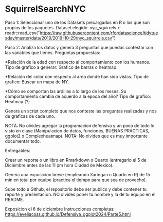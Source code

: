 # SquirrelSearchNYC


Paso 1: Seleccionar uno de los Datasets precargados en R o los que son propios de los paquetes.
Dataset elegido: nyc_squirrels <- readr::read_csv("https://raw.githubusercontent.com/rfordatascience/tidytuesday/master/data/2019/2019-10-29/nyc_squirrels.csv")

Paso 2: Analiza los datos y genera 3 preguntas que puedas contestar con las variables que tienes.
Preguntas propuestas: 

*Relación de la edad con respecto al comportamiento con los humanos. Tipo de grafico a generar: Grafico de barras o heatmap. 

*Relación del color con respecto al area donde han sido vistas. Tipo de grafico: 
Buscar un mapa de NY. 

*Cómo se comportan las ardillas a lo largo de los meses. Su comportamiento cambia de acuerdo a la epoca del año? Tipo de grafico: Heatmap (?)


Genera un script completo que nos conteste las preguntas realizadas y nos de graficas de cada uno.

NOTA: No olvides agregar la programacion defensiva y un poco de todo lo visto en clase (Manipulacion de datos, funciones, BUENAS PRACTICAS, ggplot2 o Complexheatmap).
NOTA: No olvides que es muy importante documentar todo.

Entregables:

Crear un reporte o un libro en Rmarkdown o Quarto (entregarlo el 5 de Diciembre antes de las 11 pm hora Ciudad de Mexico).

Genera una exposicion breve (empleando Xaringan o Quarto en R) de 15 min en total por equipo (practica el tiempo para que sea de provecho).

Sube todo a Github, el repositorio debe ser publico y debe contener tu reporte y presentacion. NO olvides poner tu nombre y la de tu equipo en el README.

Exposicion el 6 de diciembre
Instrucciones completas: https://eveliacoss.github.io/Defensiva_ggplot2024/Parte5.html
